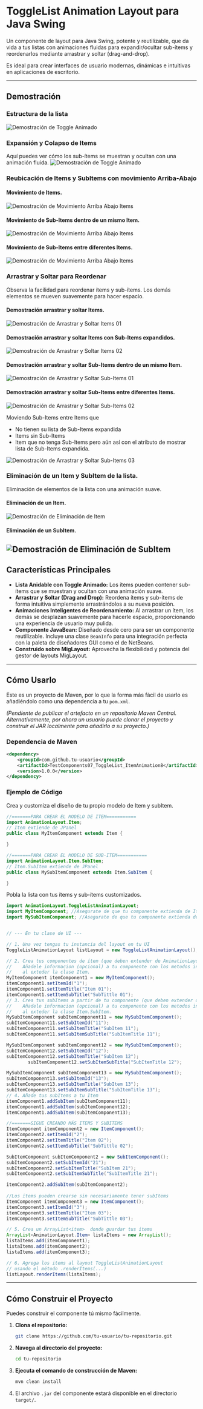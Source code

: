 # ToggleList Animation Layout para Java Swing

Un componente de layout para Java Swing, potente y reutilizable, que da vida a tus listas con animaciones fluidas para expandir/ocultar sub-ítems y reordenarlos mediante arrastrar y soltar (drag-and-drop).

Es ideal para crear interfaces de usuario modernas, dinámicas e intuitivas en aplicaciones de escritorio.

---

## Demostración
### Estructura de la lista
![Demostración de Toggle Animado](https://github.com/JuanMonta/DnD_UnD_ToggleListAnimationLayout-For-Java-Swing/blob/master/gifs/EstructuraLista.png?raw=true)

### Expansión y Colapso de Items
Aquí puedes ver cómo los sub-ítems se muestran y ocultan con una animación fluida.
![Demostración de Toggle Animado](https://github.com/JuanMonta/DnD_UnD_ToggleListAnimationLayout-For-Java-Swing/blob/master/gifs/AnimationItemShow.gif?raw=true)

### Reubicación de Items y SubItems con movimiento Arriba-Abajo
#### Movimiento de Items.
![Demostración de Movimiento Arriba Abajo Items ](https://github.com/JuanMonta/DnD_UnD_ToggleListAnimationLayout-For-Java-Swing/blob/master/gifs/AnimationItemUnD01.gif?raw=true)

#### Movimiento de Sub-Items dentro de un mismo Item.
![Demostración de Movimiento Arriba Abajo Items ](https://github.com/JuanMonta/DnD_UnD_ToggleListAnimationLayout-For-Java-Swing/blob/master/gifs/AnimationSubItemUnD01.gif?raw=true)

#### Movimiento de Sub-Items entre diferentes Items.
![Demostración de Movimiento Arriba Abajo Items ](https://github.com/JuanMonta/DnD_UnD_ToggleListAnimationLayout-For-Java-Swing/blob/master/gifs/AnimationSubItemUnD02.gif?raw=true)

### Arrastrar y Soltar para Reordenar
Observa la facilidad para reordenar ítems y sub-ítems. Los demás elementos se mueven suavemente para hacer espacio.

#### Demostración arrastrar y soltar Items.
![Demostración de Arrastrar y Soltar Items 01](https://github.com/JuanMonta/DnD_UnD_ToggleListAnimationLayout-For-Java-Swing/blob/master/gifs/AnimationItemDnD01.gif?raw=true)

#### Demostración arrastrar y soltar Items con Sub-Items expandidos.
![Demostración de Arrastrar y Soltar Items 02](https://github.com/JuanMonta/DnD_UnD_ToggleListAnimationLayout-For-Java-Swing/blob/master/gifs/AnimationItemDnD02.gif?raw=true)

#### Demostración arrastrar y soltar Sub-Items dentro de un mismo Item.
![Demostración de Arrastrar y Soltar Sub-Items 01](https://github.com/JuanMonta/DnD_UnD_ToggleListAnimationLayout-For-Java-Swing/blob/master/gifs/AnimationSubItemDnD01.gif?raw=true)

#### Demostración arrastrar y soltar Sub-Items entre diferentes Items.
![Demostración de Arrastrar y Soltar Sub-Items 02](https://github.com/JuanMonta/DnD_UnD_ToggleListAnimationLayout-For-Java-Swing/blob/master/gifs/AnimationSubItemDnD02.gif?raw=true)

Moviendo Sub-Items entre Items que 
- No tienen su lista de Sub-Items expandida
- Items sin Sub-Items
- Item que no tenga Sub-Items pero aún así con el atributo de mostrar lista de Sub-Items expandida.

![Demostración de Arrastrar y Soltar Sub-Items 03](https://github.com/JuanMonta/DnD_UnD_ToggleListAnimationLayout-For-Java-Swing/blob/master/gifs/AnimationSubItemDnD03.gif?raw=true)

### Eliminación de un Item y SubItem de la lista.
Eliminación de elementos de la lista con una animación suave.

#### Eliminación de un Item.
![Demostración de Eliminación de Item](https://github.com/JuanMonta/DnD_UnD_ToggleListAnimationLayout-For-Java-Swing/blob/master/gifs/AnimationDeleteItem.gif?raw=true)

#### Eliminación de un SubItem.
![Demostración de Eliminación de SubItem](https://github.com/JuanMonta/DnD_UnD_ToggleListAnimationLayout-For-Java-Swing/blob/master/gifs/AnimationDeleteSubItem.gif?raw=true)
---

## Características Principales

- **Lista Anidable con Toggle Animado:** Los ítems pueden contener sub-ítems que se muestran y ocultan con una animación suave.
- **Arrastrar y Soltar (Drag and Drop):** Reordena ítems y sub-ítems de forma intuitiva simplemente arrastrándolos a su nueva posición.
- **Animaciones Inteligentes de Reordenamiento:** Al arrastrar un ítem, los demás se desplazan suavemente para hacerle espacio, proporcionando una experiencia de usuario muy pulida.
- **Componente JavaBean:** Diseñado desde cero para ser un componente reutilizable. Incluye una clase `BeanInfo` para una integración perfecta con la paleta de diseñadores GUI como el de NetBeans.
- **Construido sobre MigLayout:** Aprovecha la flexibilidad y potencia del gestor de layouts MigLayout.

---

## Cómo Usarlo

Este es un proyecto de Maven, por lo que la forma más fácil de usarlo es añadiéndolo como una dependencia a tu `pom.xml`.

*(Pendiente de publicar el artefacto en un repositorio Maven Central. Alternativamente, por ahora un usuario puede clonar el proyecto y construir el JAR localmente para añadirlo a su proyecto.)*

### Dependencia de Maven

```xml
<dependency>
    <groupId>com.github.tu-usuario</groupId>
    <artifactId>TestComponents07_ToggleList_ItemAnimation8</artifactId>
    <version>1.0.0</version>
</dependency>
```

### Ejemplo de Código
Crea y customiza el diseño de tu propio modelo de Item y subItem.
```java
//=======PARA CREAR EL MODELO DE ITEM===========
import AnimationLayout.Item;
// Item extiende de JPanel
public class MyItemComponent extends Item {

}

//=======PARA CREAR EL MODELO DE SUB-ITEM===========
import AnimationLayout.Item.SubItem;
// Item.SubItem extiende de JPanel
public class MySubItemComponent extends Item.SubItem {

}
```
Pobla la lista con tus ítems y sub-ítems customizados.

```java
import AnimationLayout.ToggleListAnimationLayout;
import MyItemComponent; //Asegurate de que tu componente extienda de Item.
import MySubItemComponent; //Asegurate de que tu componente extienda de Item.SubItem.


// --- En tu clase de UI ---

// 1. Una vez tengas tu instancia del layout en tu UI
ToggleListAnimationLayout listLayout = new ToggleListAnimationLayout();

// 2. Crea tus componentes de ítem (que deben extender de AnimationLayout.Item)
//    Añadele informacion (opcional) a tu componente con los metodos incluidos 
//    al exteder la clase Item.
MyItemComponent itemComponent1 = new MyItemComponent();
itemComponent1.setItemId("1");
itemComponent1.setItemTitle("Item 01");
itemComponent1.setItemSubTitle("SubTittle 01");
// 3. Crea tus subItems a partir de tu componente (que deben extender de AnimationLayout.Item.SubItem)
//    Añadele informacion (opcional) a tu componente con los metodos incluidos 
//    al exteder la clase Item.SubItem.
MySubItemComponent subItemComponent11 = new MySubItemComponent();
subItemComponent11.setSubItemId("11");
subItemComponent11.setSubItemTitle("SubItem 11");
subItemComponent11.setSubItemSubTitle("SubItemTitle 11");

MySubItemComponent subItemComponent12 = new MySubItemComponent();
subItemComponent12.setSubItemId("12");
subItemComponent12.setSubItemTitle("SubItem 12");
        subItemComponent12.setSubItemSubTitle("SubItemTitle 12");

MySubItemComponent subItemComponent13 = new MySubItemComponent();
subItemComponent13.setSubItemId("13");
subItemComponent13.setSubItemTitle("SubItem 13");
subItemComponent13.setSubItemSubTitle("SubItemTitle 13");
// 4. Añade tus subItems a tu Item
itemComponent1.addSubItem(subItemComponent11);
itemComponent1.addSubItem(subItemComponent12);
itemComponent1.addSubItem(subItemComponent13);

//=======SIGUE CREANDO MÁS ITEMS Y SUBITEMS
ItemComponent itemComponent2 = new ItemComponent();
itemComponent2.setItemId("2");
itemComponent2.setItemTitle("Item 02");
itemComponent2.setItemSubTitle("SubTittle 02");

SubItemComponent subItemComponent2 = new SubItemComponent();
subItemComponent2.setSubItemId("21");
subItemComponent2.setSubItemTitle("SubItem 21");
subItemComponent2.setSubItemSubTitle("SubItemTitle 21");

itemComponent2.addSubItem(subItemComponent2);
        
//Los items pueden crearse sin necesariamente tener subItems
ItemComponent itemComponent3 = new ItemComponent();
itemComponent3.setItemId("3");
itemComponent3.setItemTitle("Item 03");
itemComponent3.setItemSubTitle("SubTittle 03");

// 5. Crea un ArrayList<item>  donde guardar tus items
ArrayList<AnimationLayout.Item> listaItems = new ArrayList();
listaItems.add(itemComponent1);
listaItems.add(itemComponent2);
listaItems.add(itemComponent3);

// 6. Agrega los items al layout ToggleListAnimationLayout 
// usando el método .renderItems(...)
listLayout.renderItems(listaItems);
```

---

## Cómo Construir el Proyecto

Puedes construir el componente tú mismo fácilmente.

1.  **Clona el repositorio:**
    ```sh
    git clone https://github.com/tu-usuario/tu-repositorio.git
    ```
2.  **Navega al directorio del proyecto:**
    ```sh
    cd tu-repositorio
    ```
3.  **Ejecuta el comando de construcción de Maven:**
    ```sh
    mvn clean install
    ```
4.  El archivo `.jar` del componente estará disponible en el directorio `target/`.

